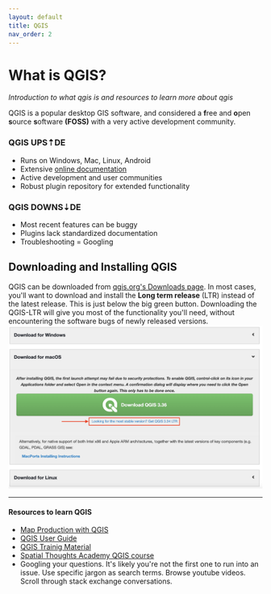```yaml
---
layout: default
title: QGIS
nav_order: 2
---
```

# What is QGIS?
*Introduction to what qgis is and resources to learn more about qgis*
    

QGIS is a popular desktop GIS software, and considered a **f**ree and **o**pen **s**ource **s**oftware **(FOSS)** with a very active development community. 

### QGIS UPS⇡DE
- Runs on Windows, Mac, Linux, Android
- Extensive [online documentation](https://docs.qgis.org/3.28/en/docs/training_manual/index.html)
- Active development and user communities
- Robust plugin repository for extended functionality

### QGIS DOWNS⇣DE
- Most recent features can be buggy
- Plugins lack standardized documentation
- Troubleshooting = Googling 


## Downloading and Installing QGIS
QGIS can be downloaded from [qgis.org's Downloads page](https://qgis.org/en/site/forusers/download.html). In most cases, you'll want to download and install the **Long term release** (LTR) instead of the latest release. This is just below the big green button. Downloading the QGIS-LTR will give you most of the functionality you'll need, without encountering the software bugs of newly released versions.
![download-QGIS-LTR](./images/QGIS-install-long-term-version-20240411.png)

---
#### Resources to learn QGIS 
- [Map Production with QGIS](https://ubc-library-rc.github.io/gis-intro-qgis/)
- [QGIS User Guide](https://docs.qgis.org/3.34/en/docs/user_manual/index.html) 
- [QGIS Trainig Material](https://docs.qgis.org/3.34/en/docs/training_manual/index.html)
- [Spatial Thoughts Academy QGIS course](https://courses.spatialthoughts.com/introduction-to-qgis.html)
- Googling your questions. It's likely you're not the first one to run into an issue. Use specific jargon as search terms. Browse youtube videos. Scroll through stack exchange conversations. 


